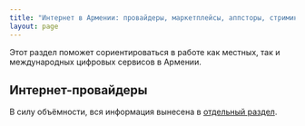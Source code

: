 ```yaml
---
title: "Интернет в Армении: провайдеры, маркетплейсы, аппсторы, стриминги и другое"
layout: page
---
```


Этот раздел поможет сориентироваться в работе как местных, так и международных цифровых сервисов в Армении.

## Интернет-провайдеры

В силу объёмности, вся информация вынесена в [отдельный раздел](internet-providers.md).
